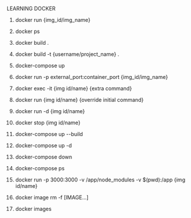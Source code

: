 LEARNING DOCKER

1. docker run {img_id/img_name}

2. docker ps

3. docker build .

4. docker build -t {username/project_name} .

5. docker-compose up

6. docker run -p external_port:container_port {img_id/img_name}

7. docker exec -it {img id/name} {extra command}

8. docker run {img id/name} {override initial command}

9. docker run -d {img id/name}

10. docker stop {img id/name}

11. docker-compose up --build

12. docker-compose up -d

13. docker-compose down

14. docker-compose ps

15. docker run -p 3000:3000 -v /app/node_modules -v $(pwd):/app {img id/name}

16. docker image rm -f [IMAGE...]

17. docker images